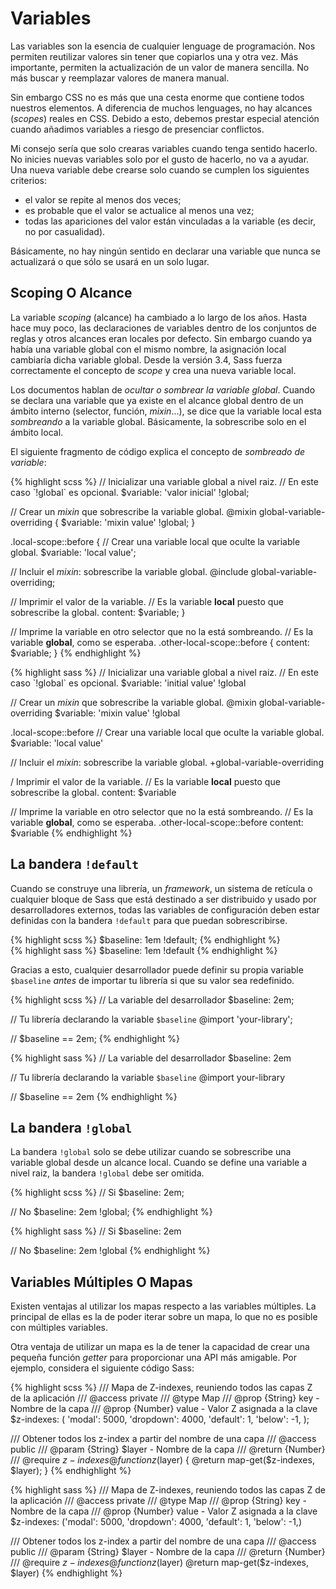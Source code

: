
# Variables

Las variables son la esencia de cualquier lenguage de programación. Nos permiten reutilizar valores sin tener que copiarlos una y otra vez. Más importante, permiten la actualización de un valor de manera sencilla. No más buscar y reemplazar valores de manera manual.

Sin embargo CSS no es más que una cesta enorme que contiene todos nuestros elementos. A diferencia de muchos lenguages, no hay alcances (*scopes*) reales en CSS. Debido a esto, debemos prestar especial atención cuando añadimos variables a riesgo de presenciar conflictos.

Mi consejo sería que solo crearas variables cuando tenga sentido hacerlo. No inicies nuevas variables solo por el gusto de hacerlo, no va a ayudar. Una nueva variable debe crearse solo cuando se cumplen los siguientes criterios:

* el valor se repite al menos dos veces;
* es probable que el valor se actualice al menos una vez;
* todas las apariciones del valor están vinculadas a la variable (es decir, no por casualidad).

Básicamente, no hay ningún sentido en declarar una variable que nunca se actualizará o que sólo se usará en un solo lugar.






## Scoping O Alcance

La variable *scoping* (alcance) ha cambiado a lo largo de los años. Hasta hace muy poco, las declaraciones de variables dentro de los conjuntos de reglas y otros alcances eran locales por defecto. Sin embargo cuando ya había una variable global con el mismo nombre, la asignación local cambiaría dicha variable global. Desde la versión 3.4, Sass fuerza correctamente el concepto de *scope* y crea una nueva variable local.

Los documentos hablan de *ocultar o sombrear la variable global*. Cuando se declara una variable que ya existe en el alcance global dentro de un ámbito interno (selector, función, *mixin*...), se dice que la variable local esta *sombreando* a la variable global. Básicamente, la sobrescribe solo en el ámbito local.

El siguiente fragmento de código explica el concepto de *sombreado de variable*:

<div class="code-block">
  <div class="code-block__wrapper" data-syntax="scss">
{% highlight scss %}
// Inicializar una variable global a nivel raiz.
// En este caso `!global` es opcional.
$variable: 'valor inicial' !global;

// Crear un *mixin* que sobrescribe la variable global.
@mixin global-variable-overriding {
  $variable: 'mixin value' !global;
}

.local-scope::before {
  // Crear una variable local que oculte la variable global.
  $variable: 'local value';

  // Incluir el *mixin*: sobrescribe la variable global.
  @include global-variable-overriding;

  // Imprimir el valor de la variable.
  // Es la variable **local** puesto que sobrescribe la global.
  content: $variable;
}

// Imprime la variable en otro selector que no la está sombreando.
// Es la variable **global**, como se esperaba.
.other-local-scope::before {
  content: $variable;
}
{% endhighlight %}
  </div>
  <div class="code-block__wrapper" data-syntax="sass">
{% highlight sass %}
// Inicializar una variable global a nivel raiz.
// En este caso `!global` es opcional.
$variable: 'initial value' !global

// Crear un *mixin* que sobrescribe la variable global.
@mixin global-variable-overriding
  $variable: 'mixin value' !global

.local-scope::before
  // Crear una variable local que oculte la variable global.
  $variable: 'local value'

  // Incluir el *mixin*: sobrescribe la variable global.
  +global-variable-overriding

  / Imprimir el valor de la variable.
    // Es la variable **local** puesto que sobrescribe la global.
  content: $variable

// Imprime la variable en otro selector que no la está sombreando.
// Es la variable **global**, como se esperaba.
.other-local-scope::before
  content: $variable
{% endhighlight %}
  </div>
</div>






## La bandera `!default` 

Cuando se construye una librería, un *framework*, un sistema de retícula o cualquier bloque de Sass que está destinado a ser distribuido y usado por desarrolladores externos, todas las variables de configuración deben estar definidas con la bandera `!default` para que puedan sobrescribirse.

<div class="code-block">
  <div class="code-block__wrapper" data-syntax="scss">
{% highlight scss %}
$baseline: 1em !default;
{% endhighlight %}
  </div>
  <div class="code-block__wrapper" data-syntax="sass">
{% highlight sass %}
$baseline: 1em !default
{% endhighlight %}
  </div>
</div>

Gracias a esto, cualquier desarrollador puede definir su propia variable `$baseline` *antes* de importar tu librería si que su valor sea redefinido.

<div class="code-block">
  <div class="code-block__wrapper" data-syntax="scss">
{% highlight scss %}
// La variable del desarrollador
$baseline: 2em;

// Tu librería declarando la variable `$baseline`
@import 'your-library';

// $baseline == 2em;
{% endhighlight %}
  </div>
  <div class="code-block__wrapper" data-syntax="sass">
{% highlight sass %}
// La variable del desarrollador
$baseline: 2em

// Tu librería declarando la variable `$baseline`
@import your-library

// $baseline == 2em
{% endhighlight %}
  </div>
</div>






## La bandera `!global`

La bandera `!global` solo se debe utilizar cuando se sobrescribe una variable global desde un alcance local. Cuando se define una variable a nivel raiz, la bandera `!global` debe ser omitida.

<div class="code-block">
  <div class="code-block__wrapper" data-syntax="scss">
{% highlight scss %}
// Si
$baseline: 2em;

// No
$baseline: 2em !global;
{% endhighlight %}
  </div>
  <div class="code-block__wrapper" data-syntax="sass">
{% highlight sass %}
// Si
$baseline: 2em

// No
$baseline: 2em !global
{% endhighlight %}
  </div>
</div>






## Variables Múltiples O Mapas

Existen ventajas al utilizar los mapas respecto a las variables múltiples. La principal de ellas es la de poder iterar sobre un mapa, lo que no es posible con múltiples variables.

Otra ventaja de utilizar un mapa es la de tener la capacidad de crear una pequeña función *getter* para proporcionar una API más amigable. Por ejemplo, considera el siguiente código Sass:

<div class="code-block">
  <div class="code-block__wrapper" data-syntax="scss">
{% highlight scss %}
/// Mapa de Z-indexes, reuniendo todos las capas Z de la aplicación
/// @access private
/// @type Map
/// @prop {String} key - Nombre de la capa
/// @prop {Number} value - Valor Z asignada a la clave
$z-indexes: (
  'modal': 5000,
  'dropdown': 4000,
  'default': 1,
  'below': -1,
);

/// Obtener todos los z-index a partir del nombre de una capa
/// @access public
/// @param {String} $layer - Nombre de la capa
/// @return {Number}
/// @require $z-indexes
@function z($layer) {
  @return map-get($z-indexes, $layer);
}
{% endhighlight %}
  </div>
  <div class="code-block__wrapper" data-syntax="sass">
{% highlight sass %}
/// Mapa de Z-indexes, reuniendo todos las capas Z de la aplicación
/// @access private
/// @type Map
/// @prop {String} key - Nombre de la capa
/// @prop {Number} value - Valor Z asignada a la clave
$z-indexes: ('modal': 5000, 'dropdown': 4000, 'default': 1, 'below': -1,)

/// Obtener todos los z-index a partir del nombre de una capa
/// @access public
/// @param {String} $layer - Nombre de la capa
/// @return {Number}
/// @require $z-indexes
@function z($layer)
  @return map-get($z-indexes, $layer)
{% endhighlight %}
  </div>
</div>
